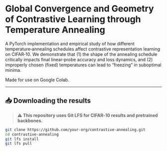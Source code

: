 # Global Convergence and Geometry of Contrastive Learning through Temperature Annealing

A PyTorch implementation and empirical study of how different temperature‐annealing schedules affect contrastive representation learning on CIFAR‑10. We demonstrate that (1) the shape of the annealing schedule critically impacts final linear‐probe accuracy and loss dynamics, and (2) improperly chosen (fixed) temperatures can lead to “freezing” in suboptimal minima.

Made for use on Google Colab.

---

## 📥 Downloading the results

> **⚠️ This repository uses Git LFS for CIFAR‑10 results and pretrained backbones.**

```bash
git clone https://github.com/your‑org/contrastive‑annealing.git
cd contrastive‑annealing
git lfs install
git lfs pull
```
